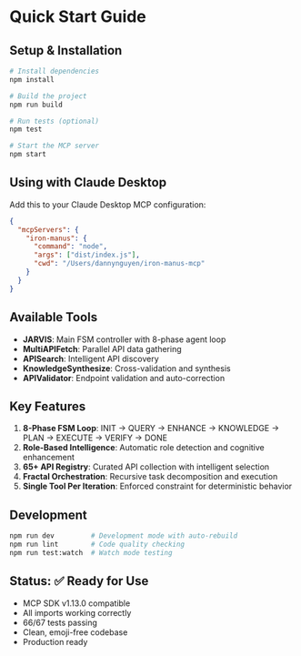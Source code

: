 # Quick Start Guide

## Setup & Installation

```bash
# Install dependencies
npm install

# Build the project
npm run build

# Run tests (optional)
npm test

# Start the MCP server
npm start
```

## Using with Claude Desktop

Add this to your Claude Desktop MCP configuration:

```json
{
  "mcpServers": {
    "iron-manus": {
      "command": "node",
      "args": ["dist/index.js"],
      "cwd": "/Users/dannynguyen/iron-manus-mcp"
    }
  }
}
```

## Available Tools

- **JARVIS**: Main FSM controller with 8-phase agent loop
- **MultiAPIFetch**: Parallel API data gathering  
- **APISearch**: Intelligent API discovery
- **KnowledgeSynthesize**: Cross-validation and synthesis
- **APIValidator**: Endpoint validation and auto-correction

## Key Features

1. **8-Phase FSM Loop**: INIT → QUERY → ENHANCE → KNOWLEDGE → PLAN → EXECUTE → VERIFY → DONE
2. **Role-Based Intelligence**: Automatic role detection and cognitive enhancement
3. **65+ API Registry**: Curated API collection with intelligent selection
4. **Fractal Orchestration**: Recursive task decomposition and execution
5. **Single Tool Per Iteration**: Enforced constraint for deterministic behavior

## Development

```bash
npm run dev         # Development mode with auto-rebuild
npm run lint        # Code quality checking  
npm run test:watch  # Watch mode testing
```

## Status: ✅ Ready for Use

- MCP SDK v1.13.0 compatible
- All imports working correctly
- 66/67 tests passing
- Clean, emoji-free codebase
- Production ready